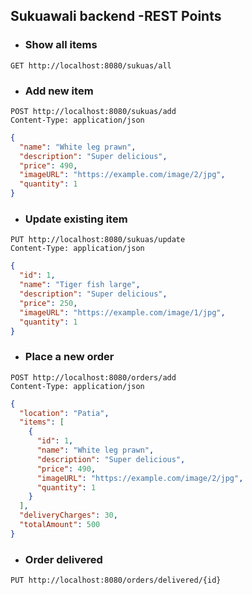 ## Sukuawali backend -REST Points

- ### Show all items

```http request
GET http://localhost:8080/sukuas/all
```

- ### Add new item

```http request
POST http://localhost:8080/sukuas/add
Content-Type: application/json
```

```json
{
  "name": "White leg prawn",
  "description": "Super delicious",
  "price": 490,
  "imageURL": "https://example.com/image/2/jpg",
  "quantity": 1
}
```

- ### Update existing item

```http request
PUT http://localhost:8080/sukuas/update
Content-Type: application/json
```

```json
{
  "id": 1,
  "name": "Tiger fish large",
  "description": "Super delicious",
  "price": 250,
  "imageURL": "https://example.com/image/1/jpg",
  "quantity": 1
}
```

- ### Place a new order

```http request
POST http://localhost:8080/orders/add
Content-Type: application/json
```

```json
{
  "location": "Patia",
  "items": [
    {
      "id": 1,
      "name": "White leg prawn",
      "description": "Super delicious",
      "price": 490,
      "imageURL": "https://example.com/image/2/jpg",
      "quantity": 1
    }
  ],
  "deliveryCharges": 30,
  "totalAmount": 500
}
```
- ### Order delivered
```http request
PUT http://localhost:8080/orders/delivered/{id}
```